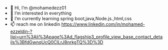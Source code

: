 - 👋 Hi, I’m @mohamedezz01
- 👀 I’m interested in everything
- 🌱 I’m currently learning spring boot,java,Node.js.,html,css
- 📫 reach me on linkedin https://www.linkedin.com/in/mohamed-ezzeldin-?lipi=urn%3Ali%3Apage%3Ad_flagship3_profile_view_base_contact_details%3BfdGwnqUcQ0ClLrJ8nrkgTQ%3D%3D
